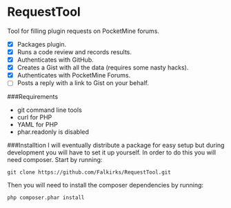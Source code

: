 RequestTool
===========

Tool for filling plugin requests on PocketMine forums. 

- [x] Packages plugin.
- [x] Runs a code review and records results.
- [x] Authenticates with GitHub.
- [x] Creates a Gist with all the data (requires some nasty hacks).
- [x] Authenticates with PocketMine Forums.
- [ ] Posts a reply with a link to Gist on your behalf.

###Requirements
- git command line tools
- curl for PHP
- YAML for PHP
- phar.readonly is disabled

###Installtion
I will eventually distribute a package for easy setup but during development you will have to set it up yourself. In order to do this you will need composer. Start by running:
```
git clone https://github.com/Falkirks/RequestTool.git
```
Then you will need to install the composer dependencies by running:
```
php composer.phar install
```
